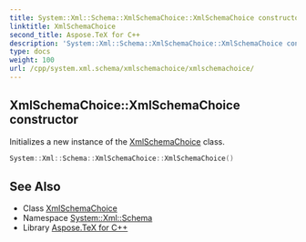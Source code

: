 ```yaml
---
title: System::Xml::Schema::XmlSchemaChoice::XmlSchemaChoice constructor
linktitle: XmlSchemaChoice
second_title: Aspose.TeX for C++
description: 'System::Xml::Schema::XmlSchemaChoice::XmlSchemaChoice constructor. Initializes a new instance of the XmlSchemaChoice class in C++.'
type: docs
weight: 100
url: /cpp/system.xml.schema/xmlschemachoice/xmlschemachoice/
---
```

## XmlSchemaChoice::XmlSchemaChoice constructor


Initializes a new instance of the [XmlSchemaChoice](../) class.

```cpp
System::Xml::Schema::XmlSchemaChoice::XmlSchemaChoice()
```

## See Also

* Class [XmlSchemaChoice](../)
* Namespace [System::Xml::Schema](../../)
* Library [Aspose.TeX for C++](../../../)
